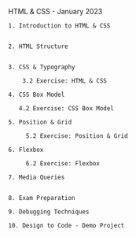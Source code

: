   HTML & CSS - January 2023

    1. Introduction to HTML & CSS


    2. HTML Structure


    3. CSS & Typography

        3.2 Exercise: HTML & CSS
    
    4. CSS Box Model

       4.2 Exercise: CSS Box Model

    5. Position & Grid

         5.2 Exercise: Position & Grid
  
    6. Flexbox

         6.2 Exercise: Flexbox

    7. Media Queries

    
    8. Exam Preparation
    
    9. Debugging Techniques
    
    10. Design to Code - Demo Project

